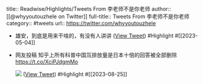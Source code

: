 title:: Readwise/Highlights/Tweets From 李老师不是你老师
author:: [[@whyyoutouzhele on Twitter]]
full-title:: Tweets From 李老师不是你老师
category:: #tweets
url:: https://twitter.com/whyyoutouzhele

- 雄安，到底是用来干啥的，有没有人讲讲 ([View Tweet](https://twitter.com/whyyoutouzhele/status/1615855904187944961)) #Highlight #[[2023-05-04]]
- 网友投稿
  知乎上所有科普中国氚排放量是日本十倍的回答被全部删除 https://t.co/XciPJdgmMo
  
  ![](https://pbs.twimg.com/media/F4ShmudX0AAT8tw.jpg) ([View Tweet](https://twitter.com/whyyoutouzhele/status/1694657339922448828)) #Highlight #[[2023-08-25]]